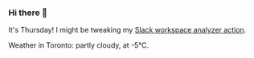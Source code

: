 ### Hi there :wave:

It's Thursday! I might be tweaking my [Slack workspace analyzer action](https://github.com/bewuethr/slack-analyzer).

Weather in Toronto: partly cloudy, at -5°C.
